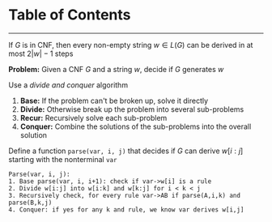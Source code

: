 # Table of Contents



---
If $G$ is in CNF, then every non-empty string $w\in L(G)$ can be derived in at most $2|w|-1$ steps

**Problem:** Given a CNF $G$ and a string $w$, decide if $G$ generates $w$

Use a *divide and conquer* algorithm
1. **Base:** If the problem can't be broken up, solve it directly
2. **Divide:** Otherwise break up the problem into several sub-problems
3. **Recur:** Recursively solve each sub-problem
4. **Conquer:** Combine the solutions of the sub-problems into the overall solution

Define a function `parse(var, i, j)` that decides if $G$ can derive $w[i:j]$ starting with the nonterminal `var`
```
Parse(var, i, j):
1. Base parse(var, i, i+1): check if var->w[i] is a rule
2. Divide w[i:j] into w[i:k] and w[k:j] for i < k < j
3. Recursively check, for every rule var->AB if parse(A,i,k) and parse(B,k,j)
4. Conquer: if yes for any k and rule, we know var derives w[i,j]
```